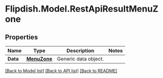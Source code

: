 # Flipdish.Model.RestApiResultMenuZone
## Properties

Name | Type | Description | Notes
------------ | ------------- | ------------- | -------------
**Data** | [**MenuZone**](MenuZone.md) | Generic data object. | 

[[Back to Model list]](../README.md#documentation-for-models) [[Back to API list]](../README.md#documentation-for-api-endpoints) [[Back to README]](../README.md)

